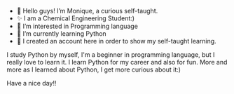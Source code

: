 - 👋 Hello guys! I’m Monique, a curious self-taught.
- ✨ I am a Chemical Engineering Student:)
- 👀 I’m interested in Programming language
- 🌱 I’m currently learning Python
- 💞️ I created an account here in order to show my self-taught learning.

I study Python by myself, I'm a beginner in programming language, but I really love to learn it. I learn Python for my career and also for fun.
More and more as I learned about Python, I get more curious about it:)

Have a nice day!!
